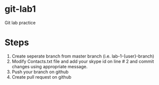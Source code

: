 # git-lab1
Git lab practice

# Steps
1. Create seperate branch from master branch (i.e. lab-1-{user}-branch)
2. Modify Contacts.txt file and add your skype id on line # 2 and commit changes using appropriate message.
3. Push your branch on github
4. Create pull request on github
